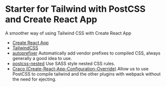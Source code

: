 # Starter for Tailwind with PostCSS and Create React App

A smoother way of using Tailwind CSS with Create React App

- [Create React App](https://create-react-app.dev/docs/getting-started/)
- [TailwindCSS](https://tailwindcss.com/)
- [autoprefixer](https://autoprefixer.github.io/)
  Automatically add vendor prefixes to compiled CSS, always generally a good idea to use.
- [postcss-nested](https://github.com/postcss/postcss-nested)
  Use SASS style nested CSS rules.
- [Craco (Create-React-App-Configuration-Override)](https://www.npmjs.com/package/@craco/craco)
  Allow us to use PostCSS to compile tailwind and the other plugins with webpack without the need for ejecting.
